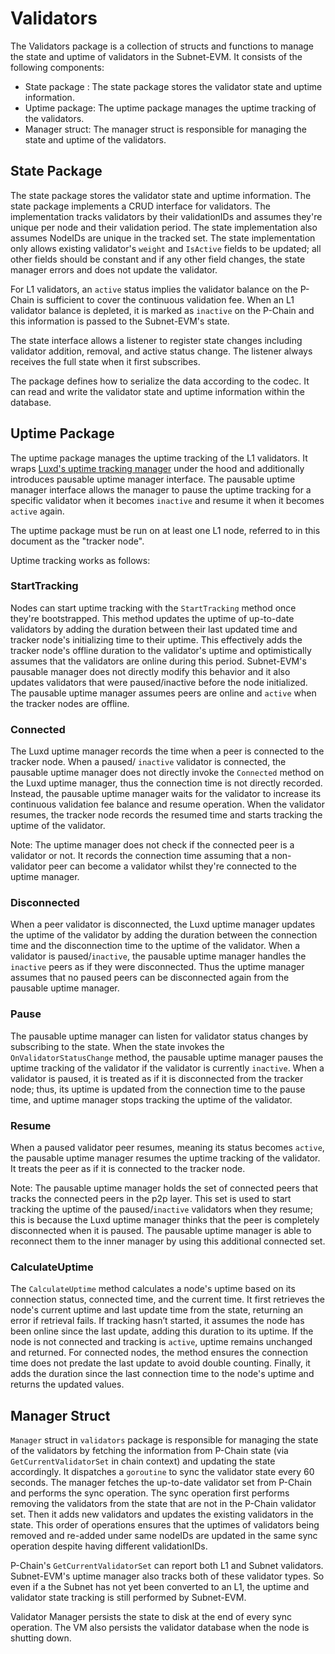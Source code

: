 # Validators

The Validators package is a collection of structs and functions to manage the state and uptime of validators in the Subnet-EVM. It consists of the following components:

- State package : The state package stores the validator state and uptime information.
- Uptime package: The uptime package manages the uptime tracking of the validators.
- Manager struct: The manager struct is responsible for managing the state and uptime of the validators.

## State Package

The state package stores the validator state and uptime information. The state package implements a CRUD interface for validators. The implementation tracks validators by their validationIDs and assumes they're unique per node and their validation period. The state implementation also assumes NodeIDs are unique in the tracked set. The state implementation only allows existing validator's `weight` and `IsActive` fields to be updated; all other fields should be constant and if any other field changes, the state manager errors and does not update the validator.

For L1 validators, an `active` status implies the validator balance on the P-Chain is sufficient to cover the continuous validation fee. When an L1 validator balance is depleted, it is marked as `inactive` on the P-Chain and this information is passed to the Subnet-EVM's state.

The state interface allows a listener to register state changes including validator addition, removal, and active status change. The listener always receives the full state when it first subscribes.

The package defines how to serialize the data according to the codec. It can read and write the validator state and uptime information within the database.

## Uptime Package

The uptime package manages the uptime tracking of the L1 validators. It wraps [Luxd's uptime tracking manager](https://pkg.go.dev/github.com/luxfi/luxd/snow/uptime) under the hood and additionally introduces pausable uptime manager interface. The pausable uptime manager interface allows the manager to pause the uptime tracking for a specific validator when it becomes `inactive` and resume it when it becomes `active` again.

The uptime package must be run on at least one L1 node, referred to in this document as the "tracker node".

Uptime tracking works as follows:

### StartTracking

Nodes can start uptime tracking with the `StartTracking` method once they're bootstrapped. This method updates the uptime of up-to-date validators by adding the duration between their last updated time and tracker node's initializing time to their uptime. This effectively adds the tracker node's offline duration to the validator's uptime and optimistically assumes that the validators are online during this period. Subnet-EVM's pausable manager does not directly modify this behavior and it also updates validators that were paused/inactive before the node initialized. The pausable uptime manager assumes peers are online and `active` when the tracker nodes are offline.

### Connected

The Luxd uptime manager records the time when a peer is connected to the tracker node. When a paused/ `inactive` validator is connected, the pausable uptime manager does not directly invoke the `Connected` method on the Luxd uptime manager, thus the connection time is not directly recorded. Instead, the pausable uptime manager waits for the validator to increase its continuous validation fee balance and resume operation. When the validator resumes, the tracker node records the resumed time and starts tracking the uptime of the validator.

Note: The uptime manager does not check if the connected peer is a validator or not. It records the connection time assuming that a non-validator peer can become a validator whilst they're connected to the uptime manager.

### Disconnected

When a peer validator is disconnected, the Luxd uptime manager updates the uptime of the validator by adding the duration between the connection time and the disconnection time to the uptime of the validator. When a validator is paused/`inactive`, the pausable uptime manager handles the `inactive` peers as if they were disconnected. Thus the uptime manager assumes that no paused peers can be disconnected again from the pausable uptime manager.

### Pause

The pausable uptime manager can listen for validator status changes by subscribing to the state. When the state invokes the `OnValidatorStatusChange` method, the pausable uptime manager pauses the uptime tracking of the validator if the validator is currently `inactive`. When a validator is paused, it is treated as if it is disconnected from the tracker node; thus, its uptime is updated from the connection time to the pause time, and uptime manager stops tracking the uptime of the validator.

### Resume

When a paused validator peer resumes, meaning its status becomes `active`, the pausable uptime manager resumes the uptime tracking of the validator. It treats the peer as if it is connected to the tracker node.

Note: The pausable uptime manager holds the set of connected peers that tracks the connected peers in the p2p layer. This set is used to start tracking the uptime of the paused/`inactive` validators when they resume; this is because the Luxd uptime manager thinks that the peer is completely disconnected when it is paused. The pausable uptime manager is able to reconnect them to the inner manager by using this additional connected set.

### CalculateUptime

The `CalculateUptime` method calculates a node's uptime based on its connection status, connected time, and the current time. It first retrieves the node's current uptime and last update time from the state, returning an error if retrieval fails. If tracking hasn’t started, it assumes the node has been online since the last update, adding this duration to its uptime. If the node is not connected and tracking is `active`, uptime remains unchanged and returned. For connected nodes, the method ensures the connection time does not predate the last update to avoid double counting. Finally, it adds the duration since the last connection time to the node's uptime and returns the updated values.

## Manager Struct

`Manager` struct in `validators` package is responsible for managing the state of the validators by fetching the information from P-Chain state (via `GetCurrentValidatorSet` in chain context) and updating the state accordingly. It dispatches a `goroutine` to sync the validator state every 60 seconds. The manager fetches the up-to-date validator set from P-Chain and performs the sync operation. The sync operation first performs removing the validators from the state that are not in the P-Chain validator set. Then it adds new validators and updates the existing validators in the state. This order of operations ensures that the uptimes of validators being removed and re-added under same nodeIDs are updated in the same sync operation despite having different validationIDs.

P-Chain's `GetCurrentValidatorSet` can report both L1 and Subnet validators. Subnet-EVM's uptime manager also tracks both of these validator types. So even if a the Subnet has not yet been converted to an L1, the uptime and validator state tracking is still performed by Subnet-EVM.

Validator Manager persists the state to disk at the end of every sync operation. The VM also persists the validator database when the node is shutting down.
